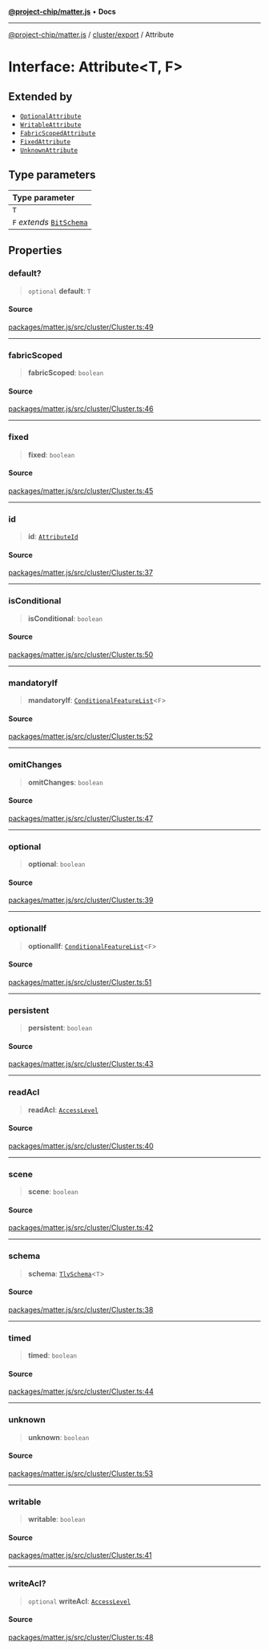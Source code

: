 [**@project-chip/matter.js**](../../../README.md) • **Docs**

***

[@project-chip/matter.js](../../../modules.md) / [cluster/export](../README.md) / Attribute

# Interface: Attribute\<T, F\>

## Extended by

- [`OptionalAttribute`](OptionalAttribute.md)
- [`WritableAttribute`](WritableAttribute.md)
- [`FabricScopedAttribute`](FabricScopedAttribute.md)
- [`FixedAttribute`](FixedAttribute.md)
- [`UnknownAttribute`](UnknownAttribute.md)

## Type parameters

| Type parameter |
| :------ |
| `T` |
| `F` *extends* [`BitSchema`](../../../schema/export/README.md#bitschema) |

## Properties

### default?

> `optional` **default**: `T`

#### Source

[packages/matter.js/src/cluster/Cluster.ts:49](https://github.com/project-chip/matter.js/blob/7a8cbb56b87d4ccf34bec5a9a95ab40a1711324f/packages/matter.js/src/cluster/Cluster.ts#L49)

***

### fabricScoped

> **fabricScoped**: `boolean`

#### Source

[packages/matter.js/src/cluster/Cluster.ts:46](https://github.com/project-chip/matter.js/blob/7a8cbb56b87d4ccf34bec5a9a95ab40a1711324f/packages/matter.js/src/cluster/Cluster.ts#L46)

***

### fixed

> **fixed**: `boolean`

#### Source

[packages/matter.js/src/cluster/Cluster.ts:45](https://github.com/project-chip/matter.js/blob/7a8cbb56b87d4ccf34bec5a9a95ab40a1711324f/packages/matter.js/src/cluster/Cluster.ts#L45)

***

### id

> **id**: [`AttributeId`](../../../datatype/export/README.md#attributeid)

#### Source

[packages/matter.js/src/cluster/Cluster.ts:37](https://github.com/project-chip/matter.js/blob/7a8cbb56b87d4ccf34bec5a9a95ab40a1711324f/packages/matter.js/src/cluster/Cluster.ts#L37)

***

### isConditional

> **isConditional**: `boolean`

#### Source

[packages/matter.js/src/cluster/Cluster.ts:50](https://github.com/project-chip/matter.js/blob/7a8cbb56b87d4ccf34bec5a9a95ab40a1711324f/packages/matter.js/src/cluster/Cluster.ts#L50)

***

### mandatoryIf

> **mandatoryIf**: [`ConditionalFeatureList`](../README.md#conditionalfeaturelistf)\<`F`\>

#### Source

[packages/matter.js/src/cluster/Cluster.ts:52](https://github.com/project-chip/matter.js/blob/7a8cbb56b87d4ccf34bec5a9a95ab40a1711324f/packages/matter.js/src/cluster/Cluster.ts#L52)

***

### omitChanges

> **omitChanges**: `boolean`

#### Source

[packages/matter.js/src/cluster/Cluster.ts:47](https://github.com/project-chip/matter.js/blob/7a8cbb56b87d4ccf34bec5a9a95ab40a1711324f/packages/matter.js/src/cluster/Cluster.ts#L47)

***

### optional

> **optional**: `boolean`

#### Source

[packages/matter.js/src/cluster/Cluster.ts:39](https://github.com/project-chip/matter.js/blob/7a8cbb56b87d4ccf34bec5a9a95ab40a1711324f/packages/matter.js/src/cluster/Cluster.ts#L39)

***

### optionalIf

> **optionalIf**: [`ConditionalFeatureList`](../README.md#conditionalfeaturelistf)\<`F`\>

#### Source

[packages/matter.js/src/cluster/Cluster.ts:51](https://github.com/project-chip/matter.js/blob/7a8cbb56b87d4ccf34bec5a9a95ab40a1711324f/packages/matter.js/src/cluster/Cluster.ts#L51)

***

### persistent

> **persistent**: `boolean`

#### Source

[packages/matter.js/src/cluster/Cluster.ts:43](https://github.com/project-chip/matter.js/blob/7a8cbb56b87d4ccf34bec5a9a95ab40a1711324f/packages/matter.js/src/cluster/Cluster.ts#L43)

***

### readAcl

> **readAcl**: [`AccessLevel`](../enumerations/AccessLevel.md)

#### Source

[packages/matter.js/src/cluster/Cluster.ts:40](https://github.com/project-chip/matter.js/blob/7a8cbb56b87d4ccf34bec5a9a95ab40a1711324f/packages/matter.js/src/cluster/Cluster.ts#L40)

***

### scene

> **scene**: `boolean`

#### Source

[packages/matter.js/src/cluster/Cluster.ts:42](https://github.com/project-chip/matter.js/blob/7a8cbb56b87d4ccf34bec5a9a95ab40a1711324f/packages/matter.js/src/cluster/Cluster.ts#L42)

***

### schema

> **schema**: [`TlvSchema`](../../../tlv/export/classes/TlvSchema.md)\<`T`\>

#### Source

[packages/matter.js/src/cluster/Cluster.ts:38](https://github.com/project-chip/matter.js/blob/7a8cbb56b87d4ccf34bec5a9a95ab40a1711324f/packages/matter.js/src/cluster/Cluster.ts#L38)

***

### timed

> **timed**: `boolean`

#### Source

[packages/matter.js/src/cluster/Cluster.ts:44](https://github.com/project-chip/matter.js/blob/7a8cbb56b87d4ccf34bec5a9a95ab40a1711324f/packages/matter.js/src/cluster/Cluster.ts#L44)

***

### unknown

> **unknown**: `boolean`

#### Source

[packages/matter.js/src/cluster/Cluster.ts:53](https://github.com/project-chip/matter.js/blob/7a8cbb56b87d4ccf34bec5a9a95ab40a1711324f/packages/matter.js/src/cluster/Cluster.ts#L53)

***

### writable

> **writable**: `boolean`

#### Source

[packages/matter.js/src/cluster/Cluster.ts:41](https://github.com/project-chip/matter.js/blob/7a8cbb56b87d4ccf34bec5a9a95ab40a1711324f/packages/matter.js/src/cluster/Cluster.ts#L41)

***

### writeAcl?

> `optional` **writeAcl**: [`AccessLevel`](../enumerations/AccessLevel.md)

#### Source

[packages/matter.js/src/cluster/Cluster.ts:48](https://github.com/project-chip/matter.js/blob/7a8cbb56b87d4ccf34bec5a9a95ab40a1711324f/packages/matter.js/src/cluster/Cluster.ts#L48)
